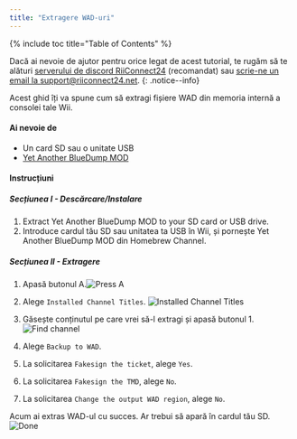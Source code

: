 ```yaml
---
title: "Extragere WAD-uri"
---
```


{% include toc title="Table of Contents" %}

Dacă ai nevoie de ajutor pentru orice legat de acest tutorial, te rugăm să te alături [serverului de discord RiiConnect24](https://discord.gg/rc24) (recomandat) sau [scrie-ne un email la support@riiconnect24.net](mailto:support@riiconnect24.net).
{: .notice--info}

Acest ghid îți va spune cum să extragi fișiere WAD din memoria internă a consolei tale Wii.

#### Ai nevoie de
* Un card SD sau o unitate USB
* [Yet Another BlueDump MOD](https://hbb1.oscwii.org/hbb/Yet-Another-BlueDump-Mod/Yet-Another-BlueDump-Mod.zip)

#### Instrucțiuni
##### Secțiunea I - Descărcare/Instalare

1. Extract Yet Another BlueDump MOD to your SD card or USB drive.
2. Introduce cardul tău SD sau unitatea ta USB în Wii, și pornește Yet Another BlueDump MOD din Homebrew Channel.

##### Secțiunea II - Extragere
1. Apasă butonul A.![Press A](/images/DumpWADS/2.png)

2. Alege `Installed Channel Titles`. ![Installed Channel Titles](/images/DumpWADS/3.png)

3. Găsește conținutul pe care vrei să-l extragi și apasă butonul 1.![Find channel](/images/DumpWADS/4.png)

4. Alege `Backup to WAD`.
5. La solicitarea `Fakesign the ticket`, alege `Yes`.
6. La solicitarea `Fakesign the TMD`, alege `No`.
7. La solicitarea `Change the output WAD region`, alege `No`.

Acum ai extras WAD-ul cu succes. Ar trebui să apară în cardul tău SD. ![Done](/images/DumpWADS/5.png)
